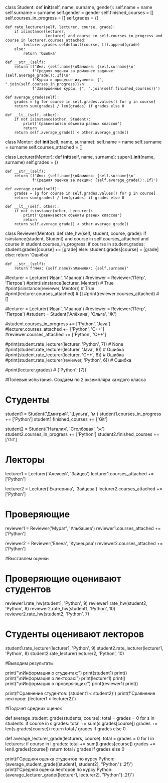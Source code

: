 class Student:
    def __init__(self, name, surname, gender):
        self.name = name
        self.surname = surname
        self.gender = gender
        self.finished_courses = []
        self.courses_in_progress = []
        self.grades = {}

    def rate_lecturer(self, lecturer, course, grade):
        if isinstance(lecturer,
                      Lecturer) and course in self.courses_in_progress and course in lecturer.courses_attached:
            lecturer.grades.setdefault(course, []).append(grade)
        else:
            return 'Ошибка'

    def __str__(self):
        return (f'Имя: {self.name}\nФамилия: {self.surname}\n'
                f'Средняя оценка за домашнее задание: {self.average_grade():.1f}\n'
                f'Курсы в процессе изучения: {", ".join(self.courses_in_progress)}\n'
                f'Завершенные курсы: {", ".join(self.finished_courses)}')

    def average_grade(self):
        grades = [g for course in self.grades.values() for g in course]
        return sum(grades) / len(grades) if grades else 0

    def __lt__(self, other):
        if not isinstance(other, Student):
            print('Сравниваются объекты разных классов')
            return
        return self.average_grade() < other.average_grade()


class Mentor:
    def __init__(self, name, surname):
        self.name = name
        self.surname = surname
        self.courses_attached = []


class Lecturer(Mentor):
    def __init__(self, name, surname):
        super().__init__(name, surname)
        self.grades = {}

    def __str__(self):
        return (f'Имя: {self.name}\nФамилия: {self.surname}\n'
                f'Средняя оценка за лекции: {self.average_grade():.1f}')

    def average_grade(self):
        grades = [g for course in self.grades.values() for g in course]
        return sum(grades) / len(grades) if grades else 0

    def __lt__(self, other):
        if not isinstance(other, Lecturer):
            print('Сравниваются объекты разных классов')
            return
        return self.average_grade() < other.average_grade()


class Reviewer(Mentor):
    def rate_hw(self, student, course, grade):
        if isinstance(student, Student) and course in self.courses_attached and course in student.courses_in_progress:
            if course in student.grades:
                student.grades[course] += [grade]
            else:
                student.grades[course] = [grade]
        else:
            return 'Ошибка'

    def __str__(self):
        return f'Имя: {self.name}\nФамилия: {self.surname}'

#lecturer = Lecturer('Иван', 'Иванов')
#reviewer = Reviewer('Пётр', 'Петров')
#print(isinstance(lecturer, Mentor)) # True
#print(isinstance(reviewer, Mentor)) # True
#print(lecturer.courses_attached)    # []
#print(reviewer.courses_attached)    # []

#lecturer = Lecturer('Иван', 'Иванов')
#reviewer = Reviewer('Пётр', 'Петров')
#student = Student('Алёхина', 'Ольга', 'Ж')

#student.courses_in_progress += ['Python', 'Java']
#lecturer.courses_attached += ['Python', 'C++']
#reviewer.courses_attached += ['Python', 'C++']

#print(student.rate_lecturer(lecturer, 'Python', 7))  # None
#print(student.rate_lecturer(lecturer, 'Java', 8))  # Ошибка
#print(student.rate_lecturer(lecturer, 'С++', 8))  # Ошибка
#print(student.rate_lecturer(reviewer, 'Python', 6))  # Ошибка

#print(lecturer.grades)  # {'Python': [7]}

#Полевые испытания. Создаем по 2 экземпляра каждого класса

# Студенты
student1 = Student('Дмитрий', 'Шульга', 'м')
student1.courses_in_progress += ['Python']
student1.finished_courses += ['Git']

student2 = Student('Наталия', 'Столбовая', 'ж')
student2.courses_in_progress += ['Python']
student2.finished_courses += ['Git']

# Лекторы
lecturer1 = Lecturer('Алексей', 'Зайцев')
lecturer1.courses_attached += ['Python']

lecturer2 = Lecturer('Екатерина', 'Зайцева')
lecturer2.courses_attached += ['Python']

# Проверяющие
reviewer1 = Reviewer('Мурат', 'Ульбашев')
reviewer1.courses_attached += ['Python']

reviewer2 = Reviewer('Елена', 'Кузнецова')
reviewer2.courses_attached += ['Python']

#Выставлем оценки
# Проверяющие оценивают студентов
reviewer1.rate_hw(student1, 'Python', 9)
reviewer1.rate_hw(student2, 'Python', 8)
reviewer2.rate_hw(student1, 'Python', 10)
reviewer2.rate_hw(student2, 'Python', 7)

# Студенты оценивают лекторов
student1.rate_lecturer(lecturer1, 'Python', 9)
student2.rate_lecturer(lecturer1, 'Python', 8)
student2.rate_lecturer(lecturer2, 'Python', 10)

#Выводим результаты

print("\nИнформация о студентах:")
print(student1)
print()
print("\nИнформация о лекторах:")
print(lecturer1)
print()
print("\nИнформация о проверяющих:")
print(reviewer1)
print()

print(f'Сравнение студентов: {student1 < student2}')
print(f'Сравнение лекторов: {lecturer1 > lecturer2}')

#Подсчет средних оценок

def average_student_grade(students, course):
    total = grades = 0
    for s in students:
        if course in s.grades:
            total += sum(s.grades[course])
            grades += len(s.grades[course])
    return total / grades if grades else 0

def average_lecturer_grade(lecturers, course):
    total = grades = 0
    for l in lecturers:
        if course in l.grades:
            total += sum(l.grades[course])
            grades += len(l.grades[course])
    return total / grades if grades else 0

print(f'Средняя оценка студентов по курсу Python: {average_student_grade([student1, student2], "Python"):.2f}')
print(f'Средняя оценка лекторов по курсу Python: {average_lecturer_grade([lecturer1, lecturer2], "Python"):.2f}')